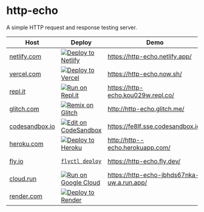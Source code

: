 # http-echo

A simple HTTP request and response testing server.

| Host               | Deploy                                                           | Demo                                       | Status                                    | Response                                      |
| ------------------ | ---------------------------------------------------------------- | ------------------------------------------ | ----------------------------------------- | --------------------------------------------- |
| [netlify.com][]    | [![Deploy to Netlify][netlify-button]][netlify-deploy]           | https://http-echo.netlify.app/             | ![netlify-status][netlify-status]         | ![netlify-response][netlify-response]         |
| [vercel.com][]     | [![Deploy to Vercel][vercel-button]][vercel-deploy]              | https://http-echo.now.sh/                  | ![vercel-status][vercel-status]           | ![vercel-response][vercel-response]           |
| [repl.it][]        | [![Run on Repl.it][replit-button]][replit-deploy]                | https://http-echo.kou029w.repl.co/         | ![replit-status][replit-status]           | ![replit-response][replit-response]           |
| [glitch.com][]     | [![Remix on Glitch][glitch-button]][glitch-deploy]               | http://http-echo.glitch.me/                | ![glitch-status][glitch-status]           | ![glitch-response][glitch-response]           |
| [codesandbox.io][] | [![Edit on CodeSandbox][codesandbox-button]][codesandbox-deploy] | https://fe8lf.sse.codesandbox.io/          | ![codesandbox-status][codesandbox-status] | ![codesandbox-response][codesandbox-response] |
| [heroku.com][]     | [![Deploy to Heroku][heroku-button]][heroku-deploy]              | http://http--echo.herokuapp.com/           | ![heroku-status][heroku-status]           | ![heroku-response][heroku-response]           |
| [fly.io][]         | [`flyctl deploy`][fly-deploy]                                    | https://http-echo.fly.dev/                 | ![fly-status][fly-status]                 | ![fly-response][fly-response]                 |
| [cloud.run][]      | [![Run on Google Cloud][cloud-run-button]][cloud-run-deploy]     | https://http-echo-jbhds67nka-uw.a.run.app/ | ![cloud-run-status][cloud-run-status]     | ![cloud-run-response][cloud-run-response]     |
| [render.com][]     | [![Deploy to Render][render-button]][render-deploy]              |                                            |                                           |                                               |

[netlify.com]: https://www.netlify.com/
[netlify-button]: https://www.netlify.com/img/deploy/button.svg
[netlify-deploy]: https://app.netlify.com/start/deploy?repository=https://github.com/kou029w/http-echo
[netlify-status]: https://badgen.net/uptime-robot/month/m785227106-68817ca23ae856b934c57eae?cache=3600
[netlify-response]: https://badgen.net/uptime-robot/response/m785227106-68817ca23ae856b934c57eae?cache=3600
[vercel.com]: https://vercel.com/
[vercel-button]: https://vercel.com/button
[vercel-deploy]: https://vercel.com/import/project?template=https://github.com/kou029w/http-echo
[vercel-status]: https://badgen.net/uptime-robot/month/m785227110-ad9ed6f027362deca73c5545?cache=3600
[vercel-response]: https://badgen.net/uptime-robot/response/m785227110-ad9ed6f027362deca73c5545?cache=3600
[repl.it]: https://repl.it/
[replit-deploy]: https://repl.it/github/kou029w/http-echo
[replit-button]: https://repl.it/badge/github/kou029w/http-echo
[replit-status]: https://badgen.net/uptime-robot/month/m787229219-6486b6a9740d6b6a4a64df6a?cache=3600
[replit-response]: https://badgen.net/uptime-robot/response/m787229219-6486b6a9740d6b6a4a64df6a?cache=3600
[glitch.com]: https://glitch.com/
[glitch-deploy]: https://glitch.com/edit/#!/remix/http-echo
[glitch-button]: https://cdn.gomix.com/f3620a78-0ad3-4f81-a271-c8a4faa20f86%2Fremix-button.svg
[glitch-status]: https://badgen.net/uptime-robot/month/m785227116-60a6ec863194a72b1d5f091c?cache=3600
[glitch-response]: https://badgen.net/uptime-robot/response/m785227116-60a6ec863194a72b1d5f091c?cache=3600
[codesandbox.io]: https://codesandbox.io/
[codesandbox-deploy]: https://codesandbox.io/s/github/kou029w/http-echo
[codesandbox-button]: https://codesandbox.io/static/img/play-codesandbox.svg
[codesandbox-status]: https://badgen.net/uptime-robot/month/m785227117-34a9b06a4bc58cc3af4368f1?cache=3600
[codesandbox-response]: https://badgen.net/uptime-robot/response/m785227117-34a9b06a4bc58cc3af4368f1?cache=3600
[heroku.com]: https://heroku.com/
[heroku-button]: https://www.herokucdn.com/deploy/button.svg
[heroku-deploy]: https://heroku.com/deploy
[heroku-status]: https://badgen.net/uptime-robot/month/m785227119-1d8c419a430eda6331afb456?cache=3600
[heroku-response]: https://badgen.net/uptime-robot/response/m785227119-1d8c419a430eda6331afb456?cache=3600
[fly.io]: https://fly.io/
[fly-deploy]: https://fly.io/docs/speedrun/
[fly-status]: https://badgen.net/uptime-robot/month/m785227121-c123ab01967bdea4c74d9592?cache=3600
[fly-response]: https://badgen.net/uptime-robot/response/m785227121-c123ab01967bdea4c74d9592?cache=3600
[cloud.run]: https://cloud.run/
[cloud-run-button]: https://deploy.cloud.run/button.svg
[cloud-run-deploy]: https://deploy.cloud.run
[cloud-run-status]: https://badgen.net/uptime-robot/month/m785227129-d960a8a50ba6f79398c4106e?cache=3600
[cloud-run-response]: https://badgen.net/uptime-robot/response/m785227129-d960a8a50ba6f79398c4106e?cache=3600
[render.com]: https://render.com/
[render-button]: https://render.com/images/deploy-to-render-button.svg
[render-deploy]: https://render.com/deploy
